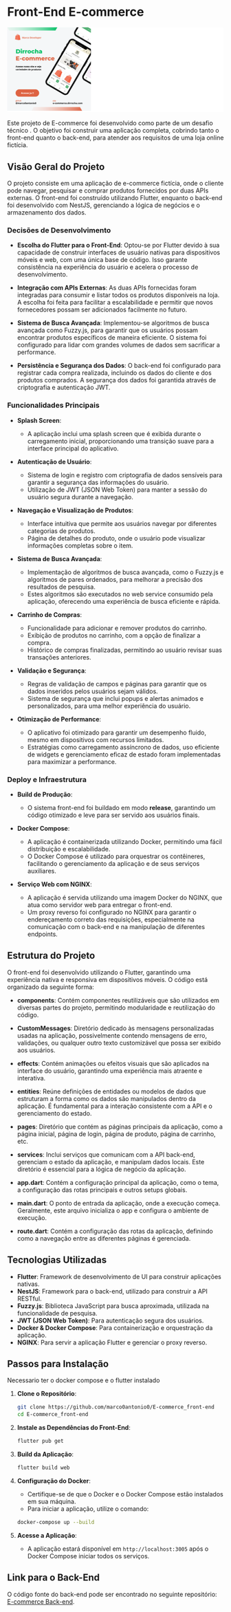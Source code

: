 
# Front-End E-commerce

![Imagem do Projeto](imagesReadme/walpapersss.png)

Este projeto de E-commerce foi desenvolvido como parte de um desafio técnico . O objetivo foi construir uma aplicação completa, cobrindo tanto o front-end quanto o back-end, para atender aos requisitos de uma loja online fictícia.

## Visão Geral do Projeto

O projeto consiste em uma aplicação de e-commerce fictícia, onde o cliente pode navegar, pesquisar e comprar produtos fornecidos por duas APIs externas. O front-end foi construído utilizando Flutter, enquanto o back-end foi desenvolvido com NestJS, gerenciando a lógica de negócios e o armazenamento dos dados.

### Decisões de Desenvolvimento

- **Escolha do Flutter para o Front-End**: Optou-se por Flutter devido à sua capacidade de construir interfaces de usuário nativas para dispositivos móveis e web, com uma única base de código. Isso garante consistência na experiência do usuário e acelera o processo de desenvolvimento.

- **Integração com APIs Externas**: As duas APIs fornecidas foram integradas para consumir e listar todos os produtos disponíveis na loja. A escolha foi feita para facilitar a escalabilidade e permitir que novos fornecedores possam ser adicionados facilmente no futuro.

- **Sistema de Busca Avançada**: Implementou-se algoritmos de busca avançada como Fuzzy.js, para garantir que os usuários possam encontrar produtos específicos de maneira eficiente. O sistema foi configurado para lidar com grandes volumes de dados sem sacrificar a performance.

- **Persistência e Segurança dos Dados**: O back-end foi configurado para registrar cada compra realizada, incluindo os dados do cliente e dos produtos comprados. A segurança dos dados foi garantida através de criptografia e autenticação JWT.

### Funcionalidades Principais

- **Splash Screen**:
  - A aplicação inclui uma splash screen que é exibida durante o carregamento inicial, proporcionando uma transição suave para a interface principal do aplicativo.

- **Autenticação de Usuário**:
  - Sistema de login e registro com criptografia de dados sensíveis para garantir a segurança das informações do usuário.
  - Utilização de JWT (JSON Web Token) para manter a sessão do usuário segura durante a navegação.

- **Navegação e Visualização de Produtos**:
  - Interface intuitiva que permite aos usuários navegar por diferentes categorias de produtos.
  - Página de detalhes do produto, onde o usuário pode visualizar informações completas sobre o item.

- **Sistema de Busca Avançada**:
  - Implementação de algoritmos de busca avançada, como o Fuzzy.js e algoritmos de pares ordenados, para melhorar a precisão dos resultados de pesquisa.
  - Estes algoritmos são executados no web service consumido pela aplicação, oferecendo uma experiência de busca eficiente e rápida.

- **Carrinho de Compras**:
  - Funcionalidade para adicionar e remover produtos do carrinho.
  - Exibição de produtos no carrinho, com a opção de finalizar a compra.
  - Histórico de compras finalizadas, permitindo ao usuário revisar suas transações anteriores.

- **Validação e Segurança**:
  - Regras de validação de campos e páginas para garantir que os dados inseridos pelos usuários sejam válidos.
  - Sistema de segurança que inclui popups e alertas animados e personalizados, para uma melhor experiência do usuário.

- **Otimização de Performance**:
  - O aplicativo foi otimizado para garantir um desempenho fluido, mesmo em dispositivos com recursos limitados.
  - Estratégias como carregamento assíncrono de dados, uso eficiente de widgets e gerenciamento eficaz de estado foram implementadas para maximizar a performance.

### Deploy e Infraestrutura

- **Build de Produção**:
  - O sistema front-end foi buildado em modo **release**, garantindo um código otimizado e leve para ser servido aos usuários finais.

- **Docker Compose**:
  - A aplicação é containerizada utilizando Docker, permitindo uma fácil distribuição e escalabilidade.
  - O Docker Compose é utilizado para orquestrar os contêineres, facilitando o gerenciamento da aplicação e de seus serviços auxiliares.

- **Serviço Web com NGINX**:
  - A aplicação é servida utilizando uma imagem Docker do NGINX, que atua como servidor web para entregar o front-end.
  - Um proxy reverso foi configurado no NGINX para garantir o endereçamento correto das requisições, especialmente na comunicação com o back-end e na manipulação de diferentes endpoints.

## Estrutura do Projeto

O front-end foi desenvolvido utilizando o Flutter, garantindo uma experiência nativa e responsiva em dispositivos móveis. O código está organizado da seguinte forma:

- **components**: Contém componentes reutilizáveis que são utilizados em diversas partes do projeto, permitindo modularidade e reutilização do código.

- **CustomMessages**: Diretório dedicado às mensagens personalizadas usadas na aplicação, possivelmente contendo mensagens de erro, validações, ou qualquer outro texto customizável que possa ser exibido aos usuários.

- **effects**: Contém animações ou efeitos visuais que são aplicados na interface do usuário, garantindo uma experiência mais atraente e interativa.

- **entities**: Reúne definições de entidades ou modelos de dados que estruturam a forma como os dados são manipulados dentro da aplicação. É fundamental para a interação consistente com a API e o gerenciamento do estado.

- **pages**: Diretório que contém as páginas principais da aplicação, como a página inicial, página de login, página de produto, página de carrinho, etc.

- **services**: Inclui serviços que comunicam com a API back-end, gerenciam o estado da aplicação, e manipulam dados locais. Este diretório é essencial para a lógica de negócio da aplicação.

- **app.dart**: Contém a configuração principal da aplicação, como o tema, a configuração das rotas principais e outros setups globais.

- **main.dart**: O ponto de entrada da aplicação, onde a execução começa. Geralmente, este arquivo inicializa o app e configura o ambiente de execução.

- **route.dart**: Contém a configuração das rotas da aplicação, definindo como a navegação entre as diferentes páginas é gerenciada.

## Tecnologias Utilizadas

- **Flutter**: Framework de desenvolvimento de UI para construir aplicações nativas.
- **NestJS**: Framework para o back-end, utilizado para construir a API RESTful.
- **Fuzzy.js**: Biblioteca JavaScript para busca aproximada, utilizada na funcionalidade de pesquisa.
- **JWT (JSON Web Token)**: Para autenticação segura dos usuários.
- **Docker & Docker Compose**: Para containerização e orquestração da aplicação.
- **NGINX**: Para servir a aplicação Flutter e gerenciar o proxy reverso.

## Passos para Instalação

Necessario ter o docker compose e o flutter instalado

1. **Clone o Repositório**:

   ```bash
   git clone https://github.com/marco0antonio0/E-commerce_front-end
   cd E-commerce_front-end
   ```

2. **Instale as Dependências do Front-End**:

   ```bash
   flutter pub get
   ```

3. **Build da Aplicação**:

   ```bash
   flutter build web
   ```

4. **Configuração do Docker**:
   - Certifique-se de que o Docker e o Docker Compose estão instalados em sua máquina.
   - Para iniciar a aplicação, utilize o comando:

   ```bash
   docker-compose up --build
   ```

5. **Acesse a Aplicação**:
   - A aplicação estará disponível em `http://localhost:3005` após o Docker Compose iniciar todos os serviços.

## Link para o Back-End

O código fonte do back-end pode ser encontrado no seguinte repositório: [E-commerce Back-end](https://github.com/marco0antonio0/E-commerce_back-end).
